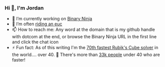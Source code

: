 ### Hi 👋, I'm Jordan

- 🔭 I’m currently working on [Binary Ninja](https://binary.ninja/)
- 🌱 I’m often [riding an euc](https://www.myinmotion.com/products/inmotion-v11-electric-unicycle)
- 📫 How to reach me: Any word at the domain that is my github handle with dotcom at the end, or browse the Binary Ninja URL in the first line and click the chat icon
- ⚡ Fun fact: As of this writing I'm the [70th fastest Rubik's Cube solver](https://logiqx.github.io/wca-ipy-www/Senior_Rankings.html#333) in the world.... over 40. 🤣 There's more than [33k people](https://www.worldcubeassociation.org/persons/2022WIEN01) under 40 who are faster!
